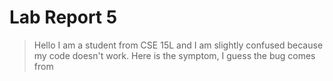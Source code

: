 # Lab Report 5

> Hello I am a student from CSE 15L and I am slightly confused because my code doesn't work. Here is the symptom, I guess the bug comes from 
